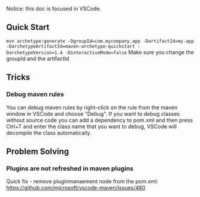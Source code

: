 Notice: this doc is focused in VSCode.

## Quick Start
`mvn archetype:generate -DgroupId=com.mycompany.app -DartifactId=my-app -DarchetypeArtifactId=maven-archetype-quickstart -DarchetypeVersion=1.4 -DinteractiveMode=false`
Make sure you change the groupId and the artifactId

## Tricks
### Debug maven rules
You can debug maven rules by right-click on the rule from the maven window in VSCode and choose "Debug".
If you want to debug classes without source code you can add a dependency to pom.xml and then press Ctrl+T and enter the class name that you want to debug,
VSCode will decompile the class automatically.

## Problem Solving
### Plugins are not refreshed in maven plugins
Quick fix - remove pluginmanaement node from the pom.xml:
https://github.com/microsoft/vscode-maven/issues/480
